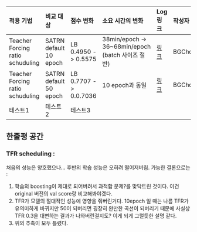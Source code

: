|적용 기법|비교 대상|점수 변화|소요 시간의 변화|Log 링크|작성자|
|:----|:---|:---|:----|:-----|:---|
|Teacher Forcing ratio schuduling|SATRN default 10 epoch|LB 0.4950 -> 0.5575|38min/epoch -><br> 36~68min/epoch<br>(batch 사이즈 절반)|[링크](./logs/teacherFRSchedule_10E.txt)|BGCho|
|Teacher Forcing ratio schuduling|SATRN default 50 epoch|LB 0.7707 -> 0.0.7036| 10 epoch과 동일|[링크](./logs/teacherFRSchedule_50E.txt)|BGCho|
|테스트1|테스트2|테스트3|

## 한줄평 공간  
### TFR scheduling :  
처음의 성능은 양호했으나... 후반의 학습 성능은 오히려 떨어저버림. 가능한 결론으로는 :  
1. 학습의 boosting이 제대로 되어버려서 과적합 문제?를 맞닥트린 것이다. 이건 original 버전의 val score랑 비교해봐야겠다.  
2. TFR가 모델의 절대적인 성능에 영향을 줘버린거다. 10epoch 일 때는 나름 TFR가 유의미하게 바뀌지만 50이 되버리면 굉장히 완만한 곡선이 되버리기 때문에 
사실상 TFR 0.3을 대변하는 결과가 나와버린걸지도? 이게 되게 그럴듯한 설명 같다.  
3. 위의 추측이 모두 틀렸다.
